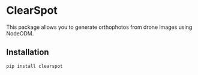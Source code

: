 # ClearSpot

This package allows you to generate orthophotos from drone images using NodeODM.

## Installation

```bash
pip install clearspot
